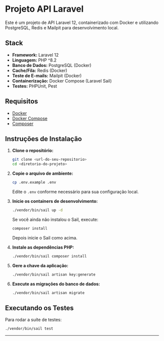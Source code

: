 # Projeto API Laravel

Este é um projeto de API Laravel 12, containerizado com Docker e utilizando PostgreSQL, Redis e Mailpit para desenvolvimento local.

## Stack
- **Framework:** Laravel 12
- **Linguagem:** PHP ^8.2
- **Banco de Dados:** PostgreSQL (Docker)
- **Cache/Fila:** Redis (Docker)
- **Teste de E-mails:** Mailpit (Docker)
- **Containerização:** Docker Compose (Laravel Sail)
- **Testes:** PHPUnit, Pest

## Requisitos
- [Docker](https://www.docker.com/get-started)
- [Docker Compose](https://docs.docker.com/compose/)
- [Composer](https://getcomposer.org/)

## Instruções de Instalação

1. **Clone o repositório:**
   ```sh
   git clone <url-do-seu-repositorio>
   cd <diretorio-do-projeto>
   ```

2. **Copie o arquivo de ambiente:**
   ```sh
   cp .env.example .env
   ```
   Edite o `.env` conforme necessário para sua configuração local.

3. **Inicie os containers de desenvolvimento:**
   ```sh
   ./vendor/bin/sail up -d
   ```
   Se você ainda não instalou o Sail, execute:
   ```sh
   composer install
   ```
   Depois inicie o Sail como acima.

4. **Instale as dependências PHP:**
   ```sh
   ./vendor/bin/sail composer install
   ```

5. **Gere a chave da aplicação:**
   ```sh
   ./vendor/bin/sail artisan key:generate
   ```

6. **Execute as migrações do banco de dados:**
   ```sh
   ./vendor/bin/sail artisan migrate
   ```

## Executando os Testes

Para rodar a suíte de testes:
```sh
./vendor/bin/sail test
```

---